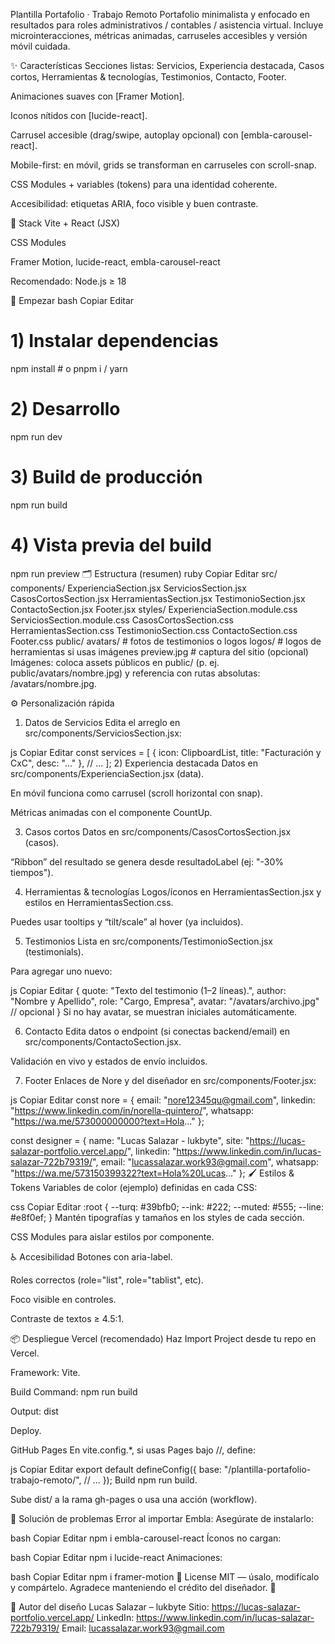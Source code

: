 Plantilla Portafolio · Trabajo Remoto
Portafolio minimalista y enfocado en resultados para roles administrativos / contables / asistencia virtual.
Incluye microinteracciones, métricas animadas, carruseles accesibles y versión móvil cuidada.

<!-- opcional: reemplaza o elimina -->

✨ Características
Secciones listas: Servicios, Experiencia destacada, Casos cortos, Herramientas & tecnologías, Testimonios, Contacto, Footer.

Animaciones suaves con [Framer Motion].

Iconos nítidos con [lucide-react].

Carrusel accesible (drag/swipe, autoplay opcional) con [embla-carousel-react].

Mobile-first: en móvil, grids se transforman en carruseles con scroll-snap.

CSS Modules + variables (tokens) para una identidad coherente.

Accesibilidad: etiquetas ARIA, foco visible y buen contraste.

🧰 Stack
Vite + React (JSX)

CSS Modules

Framer Motion, lucide-react, embla-carousel-react

Recomendado: Node.js ≥ 18

🚀 Empezar
bash
Copiar
Editar
# 1) Instalar dependencias
npm install    # o pnpm i / yarn

# 2) Desarrollo
npm run dev

# 3) Build de producción
npm run build

# 4) Vista previa del build
npm run preview
🗂️ Estructura (resumen)
ruby
Copiar
Editar
src/
  components/
    ExperienciaSection.jsx
    ServiciosSection.jsx
    CasosCortosSection.jsx
    HerramientasSection.jsx
    TestimonioSection.jsx
    ContactoSection.jsx
    Footer.jsx
  styles/
    ExperienciaSection.module.css
    ServiciosSection.module.css
    CasosCortosSection.css
    HerramientasSection.css
    TestimonioSection.css
    ContactoSection.css
    Footer.css
public/
  avatars/        # fotos de testimonios o logos
  logos/          # logos de herramientas si usas imágenes
  preview.jpg     # captura del sitio (opcional)
Imágenes: coloca assets públicos en public/ (p. ej. public/avatars/nombre.jpg) y referencia con rutas absolutas: /avatars/nombre.jpg.

⚙️ Personalización rápida
1) Datos de Servicios
Edita el arreglo en src/components/ServiciosSection.jsx:

js
Copiar
Editar
const services = [
  { icon: ClipboardList, title: "Facturación y CxC", desc: "..." },
  // ...
];
2) Experiencia destacada
Datos en src/components/ExperienciaSection.jsx (data).

En móvil funciona como carrusel (scroll horizontal con snap).

Métricas animadas con el componente CountUp.

3) Casos cortos
Datos en src/components/CasosCortosSection.jsx (casos).

“Ribbon” del resultado se genera desde resultadoLabel (ej: "-30% tiempos").

4) Herramientas & tecnologías
Logos/íconos en HerramientasSection.jsx y estilos en HerramientasSection.css.

Puedes usar tooltips y “tilt/scale” al hover (ya incluidos).

5) Testimonios
Lista en src/components/TestimonioSection.jsx (testimonials).

Para agregar uno nuevo:

js
Copiar
Editar
{
  quote: "Texto del testimonio (1–2 líneas).",
  author: "Nombre y Apellido",
  role: "Cargo, Empresa",
  avatar: "/avatars/archivo.jpg" // opcional
}
Si no hay avatar, se muestran iniciales automáticamente.

6) Contacto
Edita datos o endpoint (si conectas backend/email) en src/components/ContactoSection.jsx.

Validación en vivo y estados de envío incluidos.

7) Footer
Enlaces de Nore y del diseñador en src/components/Footer.jsx:

js
Copiar
Editar
const nore = {
  email: "nore12345qu@gmail.com",
  linkedin: "https://www.linkedin.com/in/norella-quintero/",
  whatsapp: "https://wa.me/573000000000?text=Hola..."
};

const designer = {
  name: "Lucas Salazar - lukbyte",
  site: "https://lucas-salazar-portfolio.vercel.app/",
  linkedin: "https://www.linkedin.com/in/lucas-salazar-722b79319/",
  email: "lucassalazar.work93@gmail.com",
  whatsapp: "https://wa.me/573150399322?text=Hola%20Lucas..."
};
🖌️ Estilos & Tokens
Variables de color (ejemplo) definidas en cada CSS:

css
Copiar
Editar
:root {
  --turq: #39bfb0;
  --ink: #222;
  --muted: #555;
  --line: #e8f0ef;
}
Mantén tipografías y tamaños en los styles de cada sección.

CSS Modules para aislar estilos por componente.

♿ Accesibilidad
Botones con aria-label.

Roles correctos (role="list", role="tablist", etc).

Foco visible en controles.

Contraste de textos ≥ 4.5:1.

📦 Despliegue
Vercel (recomendado)
Haz Import Project desde tu repo en Vercel.

Framework: Vite.

Build Command: npm run build

Output: dist

Deploy.

GitHub Pages
En vite.config.*, si usas Pages bajo /<repo>/, define:

js
Copiar
Editar
export default defineConfig({
  base: "/plantilla-portafolio-trabajo-remoto/",
  // ...
});
Build npm run build.

Sube dist/ a la rama gh-pages o usa una acción (workflow).

🔧 Solución de problemas
Error al importar Embla:
Asegúrate de instalarlo:

bash
Copiar
Editar
npm i embla-carousel-react
Íconos no cargan:

bash
Copiar
Editar
npm i lucide-react
Animaciones:

bash
Copiar
Editar
npm i framer-motion
📝 License
MIT — úsalo, modifícalo y compártelo.
Agradece manteniendo el crédito del diseñador. 💚

👤 Autor del diseño
Lucas Salazar – lukbyte
Sitio: https://lucas-salazar-portfolio.vercel.app/
LinkedIn: https://www.linkedin.com/in/lucas-salazar-722b79319/
Email: lucassalazar.work93@gmail.com

